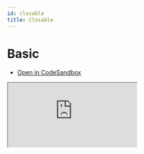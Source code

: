 ```yaml
---
id: closable
title: Closable
---
```


# Basic

- [Open in CodeSandbox](https://codesandbox.io/s/closable-dhqlue)

<iframe src="https://codesandbox.io/embed/closable-dhqlue?fontsize=14&hidenavigation=1&theme=dark"
     style={{width:"100%", height:"500px", border:0, borderRadius: "4px", overflow:"hidden"}}
     title="Basic"
     allow="accelerometer; ambient-light-sensor; camera; encrypted-media; geolocation; gyroscope; hid; microphone; midi; payment; usb; vr; xr-spatial-tracking"
     sandbox="allow-forms allow-modals allow-popups allow-presentation allow-same-origin allow-scripts"
   ></iframe>
